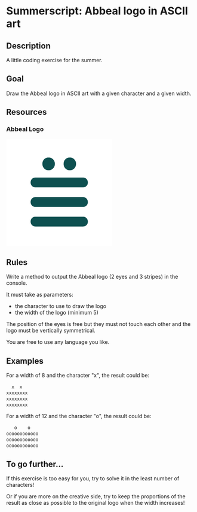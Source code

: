 # Summerscript: Abbeal logo in ASCII art

## Description

A little coding exercise for the summer.

## Goal

Draw the Abbeal logo in ASCII art with a given character and a given width.

## Resources

### Abbeal Logo

![Abbeal Logo](abbeal_logo.png)

## Rules

Write a method to output the Abbeal logo (2 eyes and 3 stripes) in the console.

It must take as parameters:
- the character to use to draw the logo
- the width of the logo (minimum 5)

The position of the eyes is free but they must not touch each other and the logo must be vertically symmetrical.

You are free to use any language you like.

## Examples

For a width of 8 and the character "x", the result could be:
```
  x  x  
xxxxxxxx
xxxxxxxx
xxxxxxxx
```

For a width of 12 and the character "o", the result could be:
```
   o    o  
oooooooooooo
oooooooooooo
oooooooooooo
```

## To go further...

If this exercise is too easy for you, try to solve it in the least number of characters!

Or if you are more on the creative side, try to keep the proportions of the result as close as possible to the original logo when the width increases!